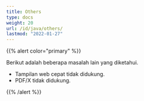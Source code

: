 ```yaml
---
title: Others
type: docs
weight: 20
url: /id/java/others/
lastmod: "2022-01-27"
---
```


{{% alert color="primary" %}}

Berikut adalah beberapa masalah lain yang diketahui.

- Tampilan web cepat tidak didukung.
- PDF/X tidak didukung.

{{% /alert %}}